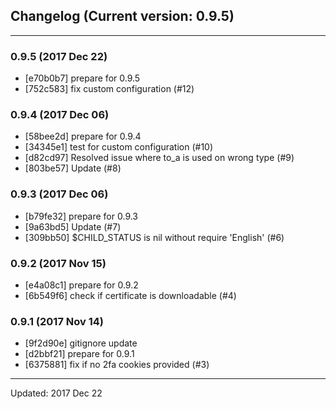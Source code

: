 ## Changelog (Current version: 0.9.5)

-----------------

### 0.9.5 (2017 Dec 22)

* [e70b0b7] prepare for 0.9.5
* [752c583] fix custom configuration (#12)

### 0.9.4 (2017 Dec 06)

* [58bee2d] prepare for 0.9.4
* [34345e1] test for custom configuration (#10)
* [d82cd97] Resolved issue where to_a is used on wrong type (#9)
* [803be57] Update (#8)

### 0.9.3 (2017 Dec 06)

* [b79fe32] prepare for 0.9.3
* [9a63bd5] Update (#7)
* [309bb50] $CHILD_STATUS is nil without require 'English' (#6)

### 0.9.2 (2017 Nov 15)

* [e4a08c1] prepare for 0.9.2
* [6b549f6] check if certificate is downloadable (#4)

### 0.9.1 (2017 Nov 14)

* [9f2d90e] gitignore update
* [d2bbf21] prepare for 0.9.1
* [6375881] fix if no 2fa cookies provided (#3)

-----------------

Updated: 2017 Dec 22